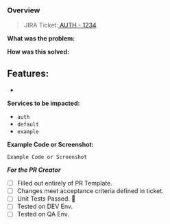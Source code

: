 ### Overview

> JIRA Ticket:[ AUTH - 1234 ](https://example.atlassian.net/browse/AUTH-1234)

**What was the problem:**

**How was this solved:**

**Features:**
-
-

**Services to be impacted:**
- `auth`
- `default`
- `example`

**Example Code or Screenshot:**
```
Example Code or Screenshot
```

**_For the PR Creator_**

- [ ] Filled out entirely of PR Template.
- [ ] Changes meet acceptance criteria defined in ticket.
- [ ] Unit Tests Passed. :tada:
- [ ] Tested on DEV Env.
- [ ] Tested on QA Env.
